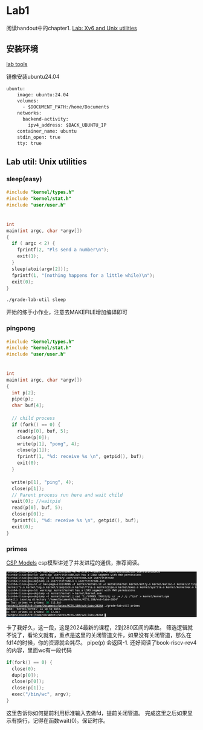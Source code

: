 # Lab1
阅读handout中的chapter1.
[Lab: Xv6 and Unix utilities](https://pdos.csail.mit.edu/6.1810/2024/labs/util.html)

## 安装环境
[lab tools](https://pdos.csail.mit.edu/6.1810/2024/tools.html)

镜像安装ubuntu24.04
```
ubuntu:
    image: ubuntu:24.04
    volumes:
      - $DOCUMENT_PATH:/home/Documents
    networks:
      backend-activity:
        ipv4_address: $BACK_UBUNTU_IP
    container_name: ubuntu
    stdin_open: true
    tty: true
```

## Lab util: Unix utilities

### sleep(easy)
```c
#include "kernel/types.h"
#include "kernel/stat.h"
#include "user/user.h"


int
main(int argc, char *argv[])
{
  if ( argc < 2) {
    fprintf(2, "Pls send a number\n");
    exit(1);
  }
  sleep(atoi(argv[2]));
  fprintf(1, "(nothing happens for a little while)\n");
  exit(0);
}
```

```bash
./grade-lab-util sleep
```

开始的练手小作业，注意去MAKEFILE增加编译即可

### pingpong
```c
#include "kernel/types.h"
#include "kernel/stat.h"
#include "user/user.h"


int
main(int argc, char *argv[])
{
  int p[2]; 
  pipe(p);
  char buf[4];

  // child process
  if (fork() == 0) {
    read(p[0], buf, 5);   
    close(p[0]);
    write(p[1], "pong", 4);
    close(p[1]); 
    fprintf(1, "%d: receive %s \n", getpid(), buf); 
    exit(0);   
  } 

  write(p[1], "ping", 4);
  close(p[1]);
  // Parent process run here and wait child
  wait(0); //waitpid
  read(p[0], buf, 5);
  close(p[0]);
  fprintf(1, "%d: receive %s \n", getpid(), buf);
  exit(0);
}
```

### primes

[CSP Models](https://swtch.com/~rsc/thread/) csp模型讲述了并发进程的通信，推荐阅读。

![alt text](image.png)

卡了我好久，这一段，这是2024最新的课程，2到280区间的素数。
筛选逻辑就不说了，看论文就有，重点是这里的关闭管道文件，如果没有关闭管道，那么在fd14的时候，你的资源就会耗尽。
pipe(p) 会返回-1.
还好阅读了book-riscv-rev4的内容，里面wc有一段代码
```c
if(fork() == 0) {
  close(0);
  dup(p[0]);
  close(p[0]);
  close(p[1]);
  exec("/bin/wc", argv);
}
```
这里告诉你如何提前利用标准输入去做fd，提前关闭管道。
完成这里之后如果显示有换行，记得在函数wait(0)。保证时序。

